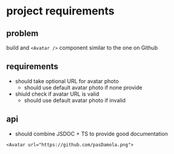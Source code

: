 # project requirements

## problem

build and `<Avatar />` component similar to the one on Github

## requirements

- should take optional URL for avatar photo
  - should use default avatar photo if none provide
- shiuld check if avatar URL is valid
  - should use default avatar photo if invalid

## api

- should combine JSDOC + TS to provide good documentation

```tsx
<Avatar url="https://github.com/pasDamola.png">
```
